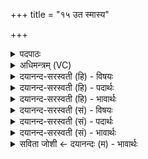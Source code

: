 +++
title = "१५ उत स्मास्य"

+++
<details><summary>पदपाठः</summary>

उ॒त। स्म॒। अ॒स्य॒। द्रव॑तः। तु॒र॒ण्य॒तः। प॒र्णम्। न। वेः। अनु॑। वा॒ति॒। प्र॒ग॒र्धिन॒ इति॑ प्रऽग॒र्धिनः॑। श्ये॒नस्ये॒वेति॑ श्ये॒नस्य॑ऽइव। ध्रज॑तः। अ॒ङ्क॒सम्। परि॑। द॒धि॒क्राव्ण॒ इति॑ दधि॒ऽक्राव्णः॑। स॒ह। ऊ॒र्जा। तरित्र॑तः स्वाहा॑। १५।
</details>

<details><summary>अधिमन्त्रम् (VC)</summary>

- बृहस्पतिर्देवता
- दधिक्रावा ऋषिः
- जगती
- निषादः
</details>

<details><summary>दयानन्द-सरस्वती (हि) - विषयः</summary>

सेनापति आदि राजपुरष कैसा पराक्रम करें, इस विषय का उपदेश अगले मन्त्र में किया है ॥
</details>

<details><summary>दयानन्द-सरस्वती (हि) - पदार्थः</summary>

पदार्थान्वयभाषाः -  हे राजपुरुषो ! जो (ऊर्जा) पराक्रम और (स्वाहा) सत्यक्रिया के (सह) साथ (अस्य) इस (द्रवतः) रसप्रद वृक्ष का पत्ता और (तुरण्यतः) शीघ्र उड़नेवाले (वेः) पक्षी के (पर्णम्) पंखों के (न) समान (उत) और (प्रगर्धिनः) अत्यन्त इच्छा करने (ध्रजतः) चाहते हुए (श्येनस्येव) बाज पक्षी के समान तथा (तरित्रतः) अति शीघ्र चलते हुए (दधिक्राव्णः) घोड़े के सदृश (अङ्कसम्) अच्छे लक्षणयुक्त मार्ग में (परि) (अनु) (वाति) सब प्रकार अनुकूल चलता है, (स्म) वही पुरुष शत्रुओं को जीत सकता है ॥१५॥
</details>

<details><summary>दयानन्द-सरस्वती (हि) - भावार्थः</summary>

भावार्थभाषाः -  इस मन्त्र में उपमा और वाचकलुप्तोपमालङ्कार है। जो वीर पुरुष नीलकण्ठ श्येनपक्षी और घोड़े के समान पराक्रमी होते हैं, उनके शत्रु लोग सब ओर से विलीन हो जाते हैं ॥१५॥
</details>

<details><summary>दयानन्द-सरस्वती (सं) - विषयः</summary>

सेनापत्यादयः कथं पराक्रमेरन्नित्युपदिश्यते ॥
</details>

<details><summary>दयानन्द-सरस्वती (सं) - पदार्थः</summary>

पदार्थान्वयभाषाः -  हे राजप्रजनाः ! य ऊर्जा स्वाहाऽस्य द्रवतस्तुरण्यतो वेः पर्णं नोत प्रगर्धिनो ध्रजतः श्येनस्येव तरित्रतो दधिक्राव्ण इवाङ्कसं पर्यनुवाति स्म स एव शत्रुं जेतुं शक्नोति ॥१५॥
</details>

<details><summary>दयानन्द-सरस्वती (सं) - भावार्थः</summary>

भावार्थभाषाः -  अत्रोपमावाचकलुप्तोपमालङ्कारौ। ये वीराः ! नीलकण्ठपक्षिवच्छ्येनवदश्ववच्च पराक्रमन्ते, तेषां शत्रवः सर्वतो निलीयन्ते ॥१५॥
</details>

<details><summary>सविता जोशी ← दयानन्दः (म) - भावार्थः</summary>

भावार्थभाषाः -  या मंत्रात उपमा व वाचकलुप्तोपमालंकार आहेत. जे वीर पुरुष नीलकंठ, श्येन पक्षी व घोड्याप्रमाणे पराक्रमी असतात त्यांच्या शत्रूंचा सर्वस्वी विनाश होतो.
</details>